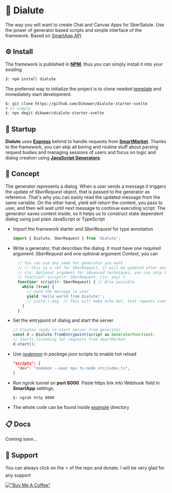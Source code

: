# 🧶 Dialute

The way you will want to create Chat and Canvas Apps for SberSalute. Use the power of generator based scripts and simple
interface of the framework. Based
on [SmartApp API](https://developer.sberdevices.ru/docs/ru/developer_tools/amp/smartappapi_description_and_guide)

## ⚙️ Install

The framework is published in __[NPM](https://www.npmjs.com/package/dialute)__, thus you can simply install it into your existing
```bash
$: npm install dialute
```

The preferred way to initialize the project is to clone needed [template](https://github.com/Dikower/dialute-starter-svelte) and immediately start development.

```bash
$: git clone https://github.com/Dikower/dialute-starter-svelte
# or simply
$: npx degit dikower/dialute-starter-svelte
```

## 🚀 Startup
__Dialute__ uses [__Express__](https://expressjs.com/) behind to handle requests from [__SmartMarket__](https://developers.sber.ru/).
Thanks to the framework, you can skip all boring and routine stuff about parsing request bodies and managing sessions of users and focus
on logic and dialog creation using [__JavaScript Generators__](https://developer.mozilla.org/en-US/docs/Web/JavaScript/Reference/Global_Objects/Generator).

## 💎 Concept
The generator represents a dialog. When a user sends a message it triggers the update of _SberRequest_ object, that is passed to the generator as reference.
That's why you can easily read the updated message from the same variable. On the other hand, yield will return the content, you pass to user, and then will wait until next message 
to continue executing script. The generator saves context inside, so it helps us to construct state dependent dialog using just plain JavaScript or TypeScript

* Import the framework starter and _SberRequest_ for type annotation
  ```ts
  import { Dialute, SberRequest } from 'dialute';
  ```
* Write a generator, that describes the dialog. It must have one required argument: _SberRequest_ and one optional argument _Context_, you can  
  ```ts
    // You can use any name for generator you want
    // r: this is a ref for SberRequest, it will be updated after each user message
    // ctx: Optional argument for advanced techniques, you can skip it for now
    // function* script(r: SberRequest, ctx: any) {
    function* script(r: SberRequest) { // Also possible
      while (true) {
        // send the message to user 
        yield 'Hello world from Dialute!';
        // yield r.msg  // This will make echo-bot, that repeats user input
      }
    }
    ```
* Set the entrypoint of dialog and start the server
    ```ts
    // Creates ready to start server from generator
    const d = Dialute.fromEntrypoint(script as GeneratorFunction);
    // Starts listening for requests from SmartMarket
    d.start();
    ```
  
* Use [*nodemon*](https://www.npmjs.com/package/nodemon) in *package.json* scripts to enable hot reload
    ```json
    "scripts": {
      "dev": "nodemon --exec npx ts-node src/index.ts",
    }
    ```
* Run *ngrok* tunnel on __port 8000__. Paste https link into Webhook field in __SmartApp__ settings.
    ```bash
    $: ngrok http 8000
    ```
* The whole code can be found inside [example](https://github.com/Dikower/Dialute/tree/master/example) directory
## 📋 Docs

Coming soon...

## 🥰 Support

You can always click on the ⭐️ of the repo and donate. I will be very glad for any support

[!["Buy Me A Coffee"](https://www.buymeacoffee.com/assets/img/custom_images/orange_img.png)](https://www.buymeacoffee.com/Dikower)

